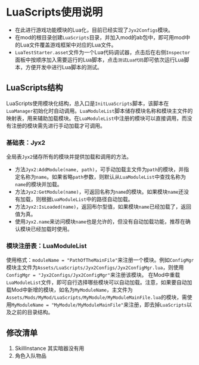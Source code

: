 # LuaScripts使用说明
- 在此进行游戏功能模块的Lua化，目前已经实现了`Jyx2Configs`模块。
- 在mod的根目录创建`LuaScripts`目录，并加入mod的ab包中，即可用mod中的Lua文件覆盖游戏框架中对应的Lua文件。
- `LuaTestStarter.asset`文件为一个Lua代码调试器，点击后在右侧`Inspector`面板中按顺序加入需要运行的Lua脚本，点击`测试Lua代码`即可依次运行Lua脚本，方便开发中进行Lua脚本的测试。
## LuaScripts结构
LuaScripts使用模块化结构，总入口是`InitLuaScripts`脚本，该脚本在`LuaManager`初始化时自动调用。`LuaModuleList`脚本储存模块名称和模块主文件的映射表，用来辅助加载模块。在`LuaModuleList`中注册的模块可以直接调用，而没有注册的模块需先进行手动加载才可调用。
### 基础表：Jyx2
全局表`Jyx2`储存所有的模块并提供加载和调用的方法。
- 方法`Jyx2:AddModule(name, path)`，可手动加载主文件为`path`的模块，并指定名称为`name`。如果省略`path`参数，则默认从`LuaModuleList`中查找名称为`name`的模块并加载。
- 方法`Jyx2:GetModule(name)`，可返回名称为`name`的模块。如果模块`name`还没有加载，则根据`LuaModuleList`中的路径自动加载。
- 方法`Jyx2:IsLoaded(name)`，返回布尔型值，如果模块`name`已经加载了，返回值为真。
- 使用`Jyx2.name`来访问模块`name`也是允许的，但没有自动加载功能，推荐在确认模块已经加载时使用。
### 模块注册表：LuaModuleList
使用格式：`moduleName = "PathOfTheMainFile"`来注册一个模块。例如`ConfigMgr`模块主文件为`Assets/LuaScripts/Jyx2Configs/Jyx2ConfigMgr.lua`，则使用`ConfigMgr = "Jyx2Configs/Jyx2ConfigMgr"`来注册该模块。
在Mod中重载`LuaModuleList`文件，即可自行选择哪些模块可以自动加载。注意，如果要自动加载Mod中新增的模块，如名为`MyModuleName`，主文件为`Assets/Mods/MyMod/LuaScripts/MyModule/MyModuleMainFile.lua`的模块，需使用`MyModuleName = "MyModule/MyModuleMainFile"`来注册，即去掉`LuaScripts`以及之前的目录结构。

## 修改清单
1. SkillInstance 其实暗器没有用
2. 角色入队物品
